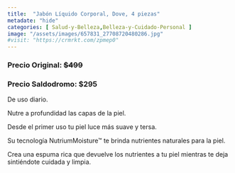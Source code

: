 ```yaml
---
title:  "Jabón Líquido Corporal, Dove, 4 piezas"
metadate: "hide"
categories: [ Salud-y-Belleza,Belleza-y-Cuidado-Personal ]
image: "/assets/images/657831_27708720480286.jpg"
#visit: "https://crmrkt.com/zpmep0"
---
```


### Precio Original:  ~~$499~~
### Precio Saldodromo:  $295

De uso diario.

Nutre a profundidad las capas de la piel.

Desde el primer uso tu piel luce más suave y tersa.

Su tecnología NutriumMoisture™ te brinda nutrientes naturales para la piel.

Crea una espuma rica que devuelve los nutrientes a tu piel mientras te deja sintiéndote cuidada y limpia.

